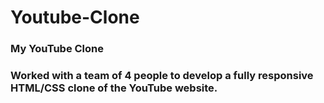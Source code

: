# Youtube-Clone
### My YouTube Clone
### Worked with a team of 4 people to develop a fully responsive HTML/CSS clone of the YouTube website.
